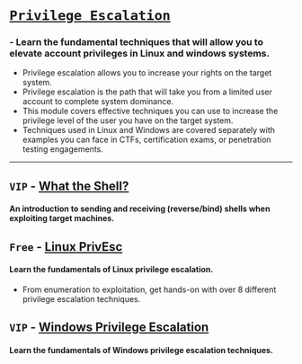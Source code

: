 # [`Privilege Escalation`](https://tryhackme.com/module/privilege-escalation)
### - Learn the fundamental techniques that will allow you to elevate account privileges in Linux and windows systems.
- Privilege escalation allows you to increase your rights on the target system. 
- Privilege escalation is the path that will take you from a limited user account to complete system dominance. 
- This module covers effective techniques you can use to increase the privilege level of the user you have on the target system. 
- Techniques used in Linux and Windows are covered separately with examples you can face in CTFs, certification exams, or penetration testing engagements.

---

## `VIP` - [What the Shell?](https://tryhackme.com/jr/introtoshells)
#### An introduction to sending and receiving (reverse/bind) shells when exploiting target machines.

## `Free` - [Linux PrivEsc](https://tryhackme.com/jr/linprivesc)
#### Learn the fundamentals of Linux privilege escalation. 
- From enumeration to exploitation, get hands-on with over 8 different privilege escalation techniques.

## `VIP` - [Windows Privilege Escalation](https://tryhackme.com/jr/windowsprivesc20)
#### Learn the fundamentals of Windows privilege escalation techniques.
